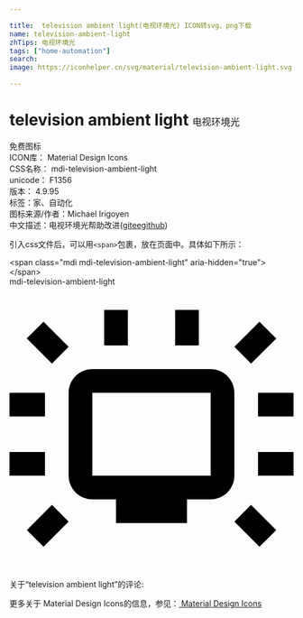 ```yaml
---

title:  television ambient light(电视环境光) ICON转svg、png下载
name: television-ambient-light
zhTips: 电视环境光
tags: ["home-automation"]
search: 
image: https://iconhelper.cn/svg/material/television-ambient-light.svg

---
```


# television ambient light  <small style="font-size: 60%;font-weight: 100">电视环境光</small>


<div class="detail-page">
<p>
<span><span class="badge-success badge">免费图标</span> </span>
<br/>
<span>
ICON库：
<span class="badge-secondary badge">Material Design Icons</span> 
</span>
<br/>
<span>
CSS名称：
<span class="badge-secondary badge">mdi-television-ambient-light</span> 
</span>
<br/>
<span>
unicode：
<span class="badge-secondary badge">F1356</span> 
<copy-btn content='F1356' btn-title=""></copy-btn>
<copy-btn :content='String.fromCodePoint(parseInt("F1356", 16))' btn-title="复制U"></copy-btn>
</span>
<br/>
<span>
版本：
<span class="badge-secondary badge">4.9.95</span> 
</span><br/><span>标签：<span class="badge-light badge"><router-link to="/tags/home-automation.html">家、自动化</router-link></span></span>
<br/>
<span>图标来源/作者：<span class="badge-light badge">Michael Irigoyen</span></span> 
<br/>
<span class="zh-detail">中文描述：<span class="badge-primary badge">电视环境光</span><span class="help-link"><span>帮助改进</span>(<a href="https://gitee.com/liuwave/icon-helper/edit/master/json/material/television-ambient-light.json" target="_blank" rel="noopener noreferrer">gitee</a><a href="https://github.com/liuwave/icon-helper/edit/master/json/material/television-ambient-light.json" target="_blank" rel="noopener noreferrer">github</a></span>)</span><br/>
</p>
</div>
<div class="alert alert-dark">
  <i class="mdi mdi-television-ambient-light mdi-48px"></i>
  <i class="mdi mdi-television-ambient-light mdi-36px"></i>
  <i class="mdi mdi-television-ambient-light mdi-24px"></i>
  <i class="mdi mdi-television-ambient-light mdi-18px"></i>
</div>
<div>
  <p>引入css文件后，可以用<code>&lt;span&gt;</code>包裹，放在页面中。具体如下所示：    
  </p>
  <div class="alert alert-primary" style="font-size: 14px">
    &lt;span class="mdi mdi-television-ambient-light" aria-hidden="true"&gt;&lt;/span&gt;
    <copy-btn content='<span class="mdi mdi-television-ambient-light" aria-hidden="true"></span>'></copy-btn>
  </div>
  <div class="alert alert-secondary">
    <i class="mdi mdi-television-ambient-light"
    style="font-size: 24px"
    aria-hidden="true"></i> mdi-television-ambient-light
    <copy-btn content="mdi-television-ambient-light" btn-title="复制图标名称"></copy-btn>
  </div>
</div>
<div id="svg" class="svg-wrap">
<svg xmlns="http://www.w3.org/2000/svg" viewBox="0 0 24 24"><path d="M3 11H0V9H3V11M3 14H0V16H3V14M5 5.12L2.88 3L1.46 4.41L3.59 6.54L5 5.12M10 5V2H8V5H10M24 9H21V11H24V9M16 5V2H14V5H16M20.41 6.54L22.54 4.42L21.12 3L19 5.12L20.41 6.54M24 14H21V16H24V14M19 9V16C19 17.1 18.1 18 17 18H15V20H9V18H7C5.9 18 5 17.1 5 16V9C5 7.9 5.9 7 7 7H17C18.1 7 19 7.9 19 9M17 9H7V16H17V9M19 19.88L21.12 22L22.54 20.59L20.41 18.47L19 19.88M3.59 18.46L1.47 20.59L2.88 22L5 19.88L3.59 18.46Z" /></svg>
</div>
<detail full-name='mdi-television-ambient-light'></detail>
<div>
<p>关于“television ambient light”的评论:</p>
</div>
<Vssue title="关于“television ambient light”的评论" ></Vssue>    
<div><p>更多关于 Material Design Icons的信息，参见：<a target="_blank" href="https://iconhelper.cn/material.html"> Material Design Icons</a>
</p></div>
